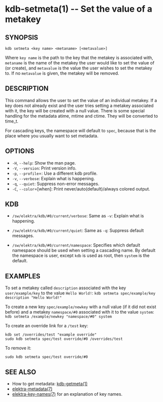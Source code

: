 kdb-setmeta(1) -- Set the value of a metakey
=============================================

## SYNOPSIS

`kdb setmeta <key name> <metaname> [<metavalue>]`

Where `key name` is the path to the key that the metakey is associated with,
`metaname` is the name of the metakey the user would like to set the value of (or create),
and `metavalue` is the value the user wishes to set the metakey to.
If no `metavalue` is given, the metakey will be removed.

## DESCRIPTION

This command allows the user to set the value of an individual metakey.
If a key does not already exist and the user tries setting a metakey associated with it, the key will be created with a null value.
There is some special handling for the metadata atime, mtime and ctime. They will be converted to time_t.

For cascading keys, the namespace will default to `spec`, because
that is the place where you usually want to set metadata.

## OPTIONS

- `-H`, `--help`:
  Show the man page.
- `-V`, `--version`:
  Print version info.
- `-p`, `--profile`=<profile>:
  Use a different kdb profile.
- `-v`, `--verbose`:
  Explain what is happening.
- `-q`, `--quiet`:
  Suppress non-error messages.
- `-C`, `--color`=[when]:
  Print never/auto(default)/always colored output.

## KDB

- `/sw/elektra/kdb/#0/current/verbose`:
  Same as `-v`: Explain what is happening.

- `/sw/elektra/kdb/#0/current/quiet`:
  Same as `-q`: Suppress default messages.

- `/sw/elektra/kdb/#0/current/namespace`:
  Specifies which default namespace should be used when setting a cascading name.
  By default the namespace is user, except `kdb` is used as root, then `system`
  is the default.


## EXAMPLES

To set a metakey called `description` associated with the key `user/example/key` to the value `Hello World!`:
`kdb setmeta spec/example/key description "Hello World!"`

To create a new key `spec/example/newkey` with a null value (if it did not exist before)
and a metakey `namespace/#0` associated with it to the value `system`:
`kdb setmeta /example/newkey "namespace/#0" system`

To create an override link for a `/test` key:

	kdb set /overrides/test "example override"
	sudo kdb setmeta spec/test override/#0 /overrides/test

To remove it:

	sudo kdb setmeta spec/test override/#0

## SEE ALSO

- How to get metadata: [kdb-getmeta(1)](kdb-getmeta.md)
- [elektra-metadata(7)](elektra-metadata.md)
- [elektra-key-names(7)](elektra-key-names.md) for an explanation of key names.
